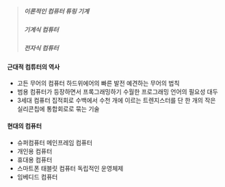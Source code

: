 > ##### 이론적인 컴퓨터 튜링 기계  
> ##### 기계식 컴튜터
> ##### 전자식 컴튜터

#### 근대적 컴튜터의 역사
* 고든 무어의 컴퓨터 하드위에어의 빠른 발전 예견하는 무어의 법칙
* 범용 컴퓨터가 등장하면서 프록그래밍하기 수월한 프로그래밍 언어의 필요성 대두
* 3세대 컴퓨터 집적회로 수백에서 수천 개에 이르는 트렌지스터를 단 한 개의 작은 실리콘칩에 통합회로로 묶는 기술
#### 현대의 컴퓨터 
* 슈퍼컴퓨터 메인프레임 컴퓨터
* 개인용 컴퓨터
* 휴대용 컴퓨터
* 스마트폰 태블릿 컴퓨터 독립적인 운영체제
* 임베디드 컴퓨터
